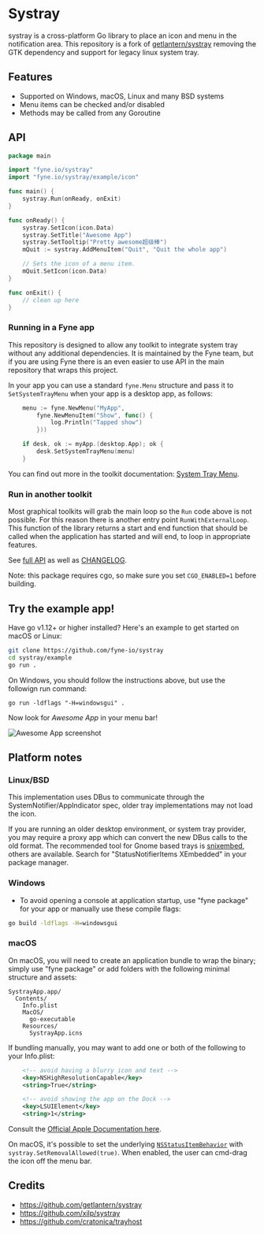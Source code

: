 # Systray

systray is a cross-platform Go library to place an icon and menu in the notification area.
This repository is a fork of [getlantern/systray](https://github.com/getlantern/systray)
removing the GTK dependency and support for legacy linux system tray.

## Features

* Supported on Windows, macOS, Linux and many BSD systems
* Menu items can be checked and/or disabled
* Methods may be called from any Goroutine

## API

```go
package main

import "fyne.io/systray"
import "fyne.io/systray/example/icon"

func main() {
	systray.Run(onReady, onExit)
}

func onReady() {
	systray.SetIcon(icon.Data)
	systray.SetTitle("Awesome App")
	systray.SetTooltip("Pretty awesome超级棒")
	mQuit := systray.AddMenuItem("Quit", "Quit the whole app")

	// Sets the icon of a menu item.
	mQuit.SetIcon(icon.Data)
}

func onExit() {
	// clean up here
}
```

### Running in a Fyne app

This repository is designed to allow any toolkit to integrate system tray without any additional dependencies.
It is maintained by the Fyne team, but if you are using Fyne there is an even easier to use API in the main repository that wraps this project.

In your app you can use a standard `fyne.Menu` structure and pass it to `SetSystemTrayMenu` when your app is a desktop app, as follows:

```go
	menu := fyne.NewMenu("MyApp",
		fyne.NewMenuItem("Show", func() {
			log.Println("Tapped show")
		}))

	if desk, ok := myApp.(desktop.App); ok {
		desk.SetSystemTrayMenu(menu)
	}
```

You can find out more in the toolkit documentation:
[System Tray Menu](https://developer.fyne.io/explore/systray).

### Run in another toolkit

Most graphical toolkits will grab the main loop so the `Run` code above is not possible.
For this reason there is another entry point `RunWithExternalLoop`.
This function of the library returns a start and end function that should be called
when the application has started and will end, to loop in appropriate features.

See [full API](https://pkg.go.dev/fyne.io/systray?tab=doc) as well as [CHANGELOG](https://github.com/fyne-io/systray/tree/master/CHANGELOG.md).

Note: this package requires cgo, so make sure you set `CGO_ENABLED=1` before building.

## Try the example app!

Have go v1.12+ or higher installed? Here's an example to get started on macOS or Linux:

```sh
git clone https://github.com/fyne-io/systray
cd systray/example
go run .
```

On Windows, you should follow the instructions above, but use the followign run command:

```
go run -ldflags "-H=windowsgui" .
```

Now look for *Awesome App* in your menu bar!

![Awesome App screenshot](example/screenshot.png)

## Platform notes

### Linux/BSD

This implementation uses DBus to communicate through the SystemNotifier/AppIndicator spec, older tray implementations may not load the icon.

If you are running an older desktop environment, or system tray provider, you may require a proxy app which can convert the new DBus calls to the old format.
The recommended tool for Gnome based trays is [snixembed](https://git.sr.ht/~steef/snixembed), others are available.
Search for "StatusNotifierItems XEmbedded" in your package manager.

### Windows

* To avoid opening a console at application startup, use "fyne package" for your app or manually use these compile flags:

```sh
go build -ldflags -H=windowsgui
```

### macOS

On macOS, you will need to create an application bundle to wrap the binary; simply use "fyne package" or add folders with the following minimal structure and assets:

```
SystrayApp.app/
  Contents/
    Info.plist
    MacOS/
      go-executable
    Resources/
      SystrayApp.icns
```

If bundling manually, you may want to add one or both of the following to your Info.plist:

```xml
	<!-- avoid having a blurry icon and text -->
	<key>NSHighResolutionCapable</key>
	<string>True</string>

	<!-- avoid showing the app on the Dock -->
	<key>LSUIElement</key>
	<string>1</string>
```

Consult the [Official Apple Documentation here](https://developer.apple.com/library/archive/documentation/CoreFoundation/Conceptual/CFBundles/BundleTypes/BundleTypes.html#//apple_ref/doc/uid/10000123i-CH101-SW1).

On macOS, it's possible to set the underlying
[`NSStatusItemBehavior`](https://developer.apple.com/documentation/appkit/nsstatusitembehavior?language=objc)
with `systray.SetRemovalAllowed(true)`. When enabled, the user can cmd-drag the
icon off the menu bar.

## Credits

- https://github.com/getlantern/systray
- https://github.com/xilp/systray
- https://github.com/cratonica/trayhost
